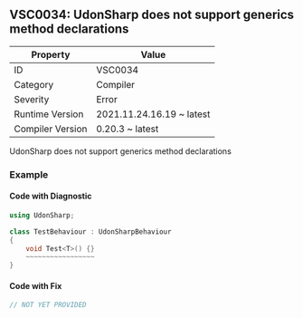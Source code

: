 ## VSC0034: UdonSharp does not support generics method declarations

| Property         | Value                     | 
| ---------------- | ------------------------- | 
| ID               | VSC0034                   | 
| Category         | Compiler                  | 
| Severity         | Error                     | 
| Runtime Version  | 2021.11.24.16.19 ~ latest | 
| Compiler Version | 0.20.3 ~ latest           | 

UdonSharp does not support generics method declarations  

### Example

#### Code with Diagnostic


```csharp
using UdonSharp;

class TestBehaviour : UdonSharpBehaviour
{
    void Test<T>() {}
    ~~~~~~~~~~~~~~~~~
}
```

#### Code with Fix


```csharp
// NOT YET PROVIDED
```



